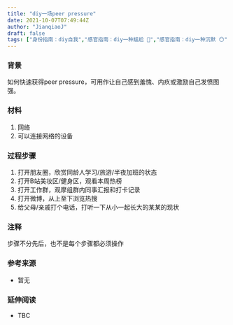 ```yaml
---
title: "diy一场peer pressure"
date: 2021-10-07T07:49:44Z
author: "JianqiaoJ"
draft: false
tags: ["身份指南：diy自我","感官指南：diy一种尴尬 😬","感官指南：diy一种沉默 😶","身份指南：diy阶层","身份指南：diy族群","感官指南：diy一种忍耐 🕞","政治指南：diy一种被统治的艺术","感官指南：diy一种羞愧内疚 😔","感官指南：diy一种发愤图强","感官指南：diy一种压力/焦虑"]
---
```


### 背景
如何快速获得peer pressure，可用作让自己感到羞愧、内疚或激励自己发愤图强。

### 材料
1. 网络
2. 可以连接网络的设备

### 过程步骤
1. 打开朋友圈，欣赏同龄人学习/旅游/半夜加班的状态
2. 打开B站美妆区/健身区，观看本周热榜
3. 打开工作群，观摩组群内同事汇报和打卡记录
4. 打开微博，从上至下浏览热搜
5. 给父母/亲戚打个电话，打听一下从小一起长大的某某的现状

### 注释
步骤不分先后，也不是每个步骤都必须操作

### 参考来源
- 暂无

### 延伸阅读
- TBC




